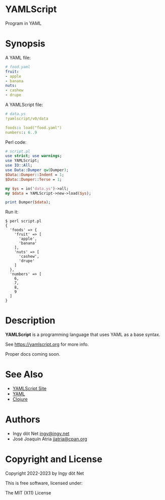 YAMLScript
==========

Program in YAML


# Synopsis

A YAML file:

```yaml
# food.yaml
fruit:
- apple
- banana
nuts:
- cashew
- drupe
```

A YAMLScript file:

```yaml
# data.ys
!yamlscript/v0/data

foods:: load("food.yaml")
numbers:: 6..9
```

Perl code:

```perl
# script.pl
use strict; use warnings;
use YAMLScript;
use IO::All;
use Data::Dumper qw(Dumper);
$Data::Dumper::Indent = 1;
$Data::Dumper::Terse = 1;

my $ys = io('data.ys')->all;
my $data = YAMLScript->new->load($ys);

print Dumper($data);
```

Run it:

```text
$ perl script.pl
{
  'foods' => {
    'fruit' => [
      'apple',
      'banana'
    ],
    'nuts' => [
      'cashew',
      'drupe'
    ]
  },
  'numbers' => [
    6,
    7,
    8,
    9
  ]
}
```


# Description

**YAMLScript** is a programming language that uses YAML as a base syntax.

See https://yamlscript.org for more info.

Proper docs coming soon.


# See Also

* [YAMLScript Site](https://yamlscript.org)
* [YAML](https://yaml.org)
* [Clojure](https://clojure.org)


# Authors

* Ingy döt Net <ingy@ingy.net>
* José Joaquín Atria <jjatria@cpan.org>


# Copyright and License

Copyright 2022-2023 by Ingy döt Net

This is free software, licensed under:

The MIT (X11) License
